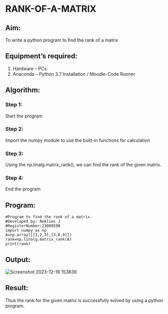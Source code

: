 # RANK-OF-A-MATRIX
## Aim:
To write a python program to find the rank of a matrix
## Equipment’s required:
1. 	Hardware – PCs
2. 	Anaconda – Python 3.7 Installation / Moodle-Code Runner
## Algorithm:
### Step 1: 
Start the program
### Step 2: 
Import the numpy module to use the built-in functions for calculation
### Step 3: 
Using the np.linalg.matrix_rank(), we can find the rank of the given matrix.
### Step 4:
End the program

## Program:
```
#Program to find the rank of a matrix.
#Developed by: Reklies J
#RegisterNumber:23000590
import numpy as np
A=np.array([[1,2,3],[3,6,9]])
rank=np.linalg.matrix_rank(A)
print(rank)
```
## Output:
![Screenshot 2023-12-19 153836](https://github.com/Reklies/RANK-OF-A-MATRIX/assets/147139232/e4ab6ecf-6bf0-4757-8543-556ad2aac248)

## Result:
Thus the rank for the given matrix is successfully solved by  using a python program.

